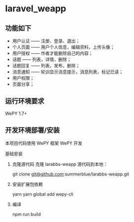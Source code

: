 # laravel_weapp

## 功能如下
<ul>
<li>用户认证 —— 注册、登录、退出；</li>
<li>个人页面 —— 用户个人信息，编辑资料，上传头像；</li>
<li>用户授权 —— 作者才能删除自己的内容；</li>
<li>话题 —— 列表，详情，删除；</li>
<li>话题回复 —— 列表，发布，删除；</li>
<li>消息通知 —— 轮训显示消息提示，消息列表，标记已读；</li>
<li>用户权限；</li>
<li>页面分享；</li>
</ul>

## 运行环境要求
WePY 1.7+

## 开发环境部署/安装
本项目代码使用 WePY 框架 WePY 开发

基础安装
1. 克隆源代码
克隆 larabbs-weapp 源代码到本地：

    git clone git@github.com:summerblue/larabbs-weapp.git
  
2. 安装扩展包依赖

    yarn
    yarn global add wepy-cli
    
3. 编译

    npm run build
